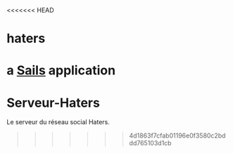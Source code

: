 <<<<<<< HEAD
# haters

a [Sails](http://sailsjs.org) application
=======
# Serveur-Haters
Le serveur du réseau social Haters.
>>>>>>> 4d1863f7cfab01196e0f3580c2bddd765103d1cb
